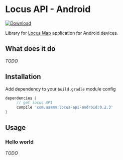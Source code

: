 # Locus API - Android

[ ![Download](https://api.bintray.com/packages/asammsoft/maven/locus-api-android/images/download.svg) ](https://bintray.com/asammsoft/maven/locus-api-android/_latestVersion)

Library for [Locus Map](http://www.locusmap.eu) application for Android devices.

## What does it do

_TODO_

## Installation

Add dependency to your `build.gradle` module config

```gradle
dependencies {
     // get locus API
     compile 'com.asamm:locus-api-android:0.2.3'
}
```

## Usage

### Hello world

_TODO_
